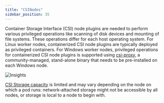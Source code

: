 ```yaml
---
title: "CSINodes"
sidebar_position: 35
---
```


Container Storage Interface (CSI) node plugins are needed to perform various privileged operations like scanning of disk devices and mounting of file systems. These operations differ for each host operating system. For Linux worker nodes, containerized CSI node plugins are typically deployed as privileged containers. For Windows worker nodes, privileged operations for containerized CSI node plugins is supported using [csi-proxy](https://github.com/kubernetes-csi/csi-proxy), a community-managed, stand-alone binary that needs to be pre-installed on each Windows node.

![Insights](/img/resource-view/storage-csinodes.png)

[CSI Storage capacity](https://kubernetes.io/docs/concepts/storage/storage-capacity/) is limited and may vary depending on the node on which a pod runs: network-attached storage might not be accessible by all nodes, or storage is local to a node to begin with.
